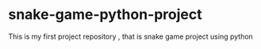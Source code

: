# snake-game-python-project
This is my first project repository , that is snake game project using python
